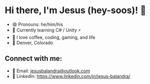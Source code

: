 # Hi there, I'm Jesus (hey-soos)! 👋

- 😄 Pronouns: he/him/his
- 🌱 Currently learning C# / Unity ⚡
- 👾 I love coffee, coding, gaming, and life
- 📍 Denver, Colorado

## Connect with me:
- 📧 Email: jesusbalandra@outlook.com
- 🔗 LinkedIn: https://www.linkedin.com/in/jesus-balandra/

<!-- ## Motivation Streak:
[![GitHub Streak](http://github-readme-streak-stats.herokuapp.com?user=OddTK&theme=radical&hide_border=true&date_format=M%20j%5B%2C%20Y%5D)](https://git.io/streak-stats) -->


<!--
**OddTK/OddTK** is a ✨ _special_ ✨ repository because its `README.md` (this file) appears on your GitHub profile.

Here are some ideas to get you started:

- 🔭 I’m currently working on ...
- 🌱 I’m currently learning ...
- 👯 I’m looking to collaborate on ...
- 🤔 I’m looking for help with ...
- 💬 Ask me about ...
- 📫 How to reach me: ...
- 😄 Pronouns: ...
- ⚡ Fun fact: ...
-->
